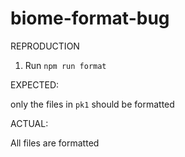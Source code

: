 # biome-format-bug

REPRODUCTION

1. Run `npm run format`

EXPECTED:

only the files in `pk1` should be formatted

ACTUAL:

All files are formatted
